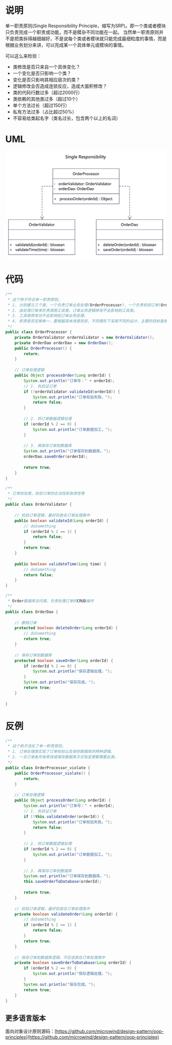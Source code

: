 # 说明
单一职责原则(Single Responsibility Principle，缩写为SRP)。即一个类或者模块只负责完成一个职责或功能，而不是糅杂不同功能在一起。
当然单一职责原则并不是把类拆得越细越好，不是说每个类或者模块就只能完成最细粒度的事情，而是根据业务划分来讲，可以完成某一个具体单元或模块的事情。

可以这么来检验：
- 类修改是否只来自一个具体变化？
- 一个变化是否只影响一个类？
- 变化是否只影响其相应层次的类？
- 逻辑修改会否造成连锁反应，造成大面积修改？
- 类的代码行数过多（超过2000行）
- 类依赖的其他类过多（超过10个）
- 单个方法过长（超过150行）
- 私有方法过多（占比超过50%）
- 不容易给类起名字（类名过长，包含两个以上的名词）

# UML
<img src="../../docs/uml/oop-single-responsibility.png">

# 代码
```java
/**
 * 这个例子符合单一职责原则。
 * 1. 分别建立三个类，一个负责订单业务处理(OrderProcessor)，一个负责校验订单(OrderValidator)，一个负责保存数据(OrderDao)，各司其职。
 * 2. 由处理订单来负责调用工具类，订单业务逻辑修改不会影响到工具类。
 * 3. 工具类修改也不会影响到订单业务处理。
 * 4. 职责是否足够单一，要根据具体场景而异，不同情形下采用不同的设计，主要的目标是便于理解、扩展和维护。
 */
public class OrderProcessor {
    private OrderValidator orderValidator = new OrderValidator();
    private OrderDao orderDao = new OrderDao();
    public OrderProcessor() {
        return;
    }

    // 订单处理逻辑
    public Object processOrder(Long orderId) {
        System.out.println("订单号：" + orderId);
        // 1. 先验证订单
        if (!orderValidator.validateId(orderId)) {
            System.out.println("订单校验失败。");
            return false;
        }

        // 2. 将订单数据逻辑处理
        if (orderId % 2 == 0) {
            System.out.println("订单数据加工。");
        }

        // 3. 再保存订单到数据库
        System.out.println("订单保存到数据库。");
        orderDao.saveOrder(orderId);

        return true;
    }
}
```
```java
/**
 * 订单校验类，校验订单的合法性和有效性等
 */
public class OrderValidator {

    // 校验订单逻辑，最好别放在订单处理类中
    public boolean validateId(Long orderId) {
        // doSomething
        if (orderId % 2 == 1) {
            return false;
        }
        return true;
    }

    public boolean validateTime(Long time) {
        // doSomething
        return false;
    }
}
```


```java
/**
 * Order数据库访问类，负责处理订单的CRUD操作
 */
public class OrderDao {

    // 删除订单
    protected boolean deleteOrder(Long orderId) {
        // doSomething
        return true;
    }

    // 保存订单到数据库
    protected boolean saveOrder(Long orderId) {
        if (orderId % 2 == 0) {
            System.out.println("保存逻辑处理。");
        }
        System.out.println("保存完成。");
        return true;
    }

}
```

# 反例
```java
/**
 * 这个例子违反了单一职责原则。
 * 1. 订单处理类实现了订单校验以及保存数据库的两种逻辑。
 * 2. 一旦订单条件有修改或保存数据库方式有变更都需要此类。
 */
public class OrderProcessor_violate {
    public OrderProcessor_violate() {
        return;
    }

    // 订单处理逻辑
    public Object processOrder(Long orderId) {
        System.out.println("订单号：" + orderId);
        // 1. 先验证订单
        if (!this.validateOrder(orderId)) {
            System.out.println("订单校验失败。");
            return false;
        }

        // 2. 将订单数据逻辑处理
        if (orderId % 2 == 0) {
            System.out.println("订单数据加工。");
        }

        // 3. 再保存订单到数据库
        System.out.println("订单保存到数据库。");
        this.saveOrderToDatabase(orderId);

        return true;
    }

    // 校验订单逻辑，最好别放在订单处理类中
    private boolean validateOrder(Long orderId) {
        // doSomething
        if (orderId % 2 == 1) {
            return false;
        }
        return true;
    }

    // 保存订单到数据库逻辑，不应该放在订单处理类中
    private boolean saveOrderToDatabase(Long orderId) {
        if (orderId % 2 == 0) {
            System.out.println("保存逻辑处理。");
        }
        System.out.println("保存完成。");
        return true;
    }
}
```

## 更多语言版本
面向对象设计原则源码：[https://github.com/microwind/design-pattern/oop-principles](https://github.com/microwind/design-pattern/oop-principles)